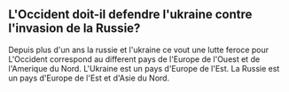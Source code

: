 ## L'Occident doit-il defendre l'ukraine contre l'invasion de la Russie?

Depuis plus d'un ans la russie et l'ukraine ce vout une lutte feroce pour 
L'Occident correspond au different pays de l'Europe de l'Ouest et de l'Amerique du Nord. L'Ukraine est un pays d'Europe de l'Est. La Russie est un pays d'Europe de l'Est et d'Asie du Nord.
